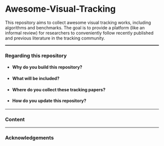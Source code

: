 # Awesome-Visual-Tracking
This repository aims to collect awesome visual tracking works, including algorithms and benchmarks. The goal is to provide a platform (like an informal review) for researchers to conveniently follow recently published and previous literature in the tracking community.

<hr style="border: none; border-top: 1px solid #000;">

### Regarding this repository

* #### Why do you build this repository?

* #### What will be included?

* #### Where do you collect these tracking papers?

* #### How do you update this repository?

---
### Content

---
### Acknowledgements
